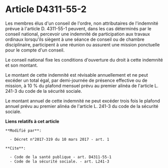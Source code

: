 # Article D4311-55-2

Les membres élus d'un conseil de l'ordre, non attributaires de l'indemnité prévue à l'article D. 4311-55-1 peuvent, dans les
cas déterminés par le conseil national, percevoir une indemnité de participation aux travaux ordinaux lorsqu'ils siègent à
une séance de conseil ou de chambre disciplinaire, participent à une réunion ou assurent une mission ponctuelle pour le
compte d'un conseil. 

Le conseil national fixe les conditions d'ouverture du droit à cette indemnité et son montant. 

Le montant de cette indemnité est révisable annuellement et ne peut excéder un total égal, par demi-journée de présence
effective ou de mission, à 10 % du plafond mensuel prévu au premier alinéa de l'article L. 241-3 du code de la sécurité
sociale. 

Le montant annuel de cette indemnité ne peut excéder trois fois le plafond annuel prévu au premier alinéa de l'article L.
241-3 du code de la sécurité sociale.

**Liens relatifs à cet article**

	**Modifié par**:

	  - Décret n°2017-319 du 10 mars 2017 - art. 1

	**Cite**:

	  - Code de la santé publique - art. D4311-55-1
	  - Code de la sécurité sociale. - art. L241-3
